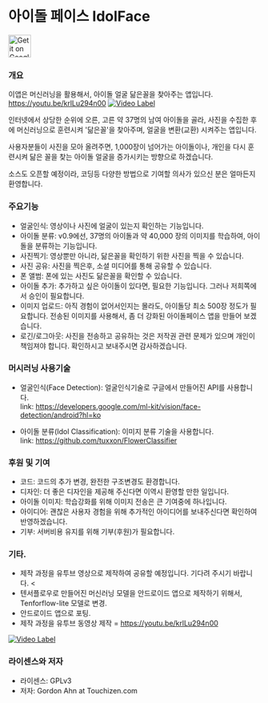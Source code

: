 # 아이돌 페이스 IdolFace

<a href='https://play.google.com/store/apps/details?id=com.touchizen.idolface'><img src='https://touchizen.com/assets/images/google-play.png' alt='Get it on Google Play' height=45/></a>
<!--a href='https://f-droid.org/packages/com.touchizen.idolface'><img src='https://touchizen.com/assets/images/f-droid.png' alt='Get it on F-Droid' height=45 ></a-->

### 개요

이앱은 머신러닝을 활용해서, 아이돌 얼굴 닮은꼴을 찾아주는 앱입니다.
https://youtu.be/krlLu294n00
[![Video Label](https://touchizen.com/assets/images/idolface_yt.jpg)](https://youtu.be/krlLu294n00?t=0s)

인터넷에서 상당한 순위에 오른, 고른 약 37명의 남여 아이돌을 골라, 사진을 수집한 후에
머신러닝으로 훈련시켜 '닮은꼴'을 찾아주며, 얼굴을 변환(교환) 시켜주는 앱입니다.
   
사용자분들이 사진을 모아 올려주면, 1,000장이 넘어가는 아이돌이나, 개인을 다시 훈련시켜
닮은 꼴을 찾는 아이돌 얼굴을 증가시키는 방향으로 하겠습니다.
   
소스도 오픈할 예정이라, 코딩등 다양한 방법으로 기여할 의사가 있으신 분은 얼마든지 환영합니다.

### 주요기능

* 얼굴인식: 영상이나 사진에 얼굴이 있는지 확인하는 기능입니다.
* 아이돌 분류: v0.9에선, 37명의 아이돌과 약 40,000 장의 이미지를 학습하여, 아이돌을 분류하는 기능입니다.
* 사진찍기: 영상뿐만 아니라, 닮은꼴을 확인하기 위한 사진을 찍을 수 있습니다.
* 사진 공유: 사진을 찍은후, 소셜 미디어를 통해 공유할 수 있습니다.
* 폰 앨범: 폰에 있는 사진도 닮은꼴을 확인할 수 있습니다.
* 아이돌 추가: 추가하고 싶은 아이돌이 있다면, 필요한 기능입니다. 그러나 저희쪽에서 승인이 필요합니다.
* 이미지 업로드: 아직 경험이 없어서인지는 몰라도, 아이돌당 최소 500장 정도가 필요합니다. 
  전송된 이미지를 사용해서, 좀 더 강화된 아이돌페이스 앱을 만들어 보겠습니다.
* 로긴/로그아웃: 사진을 전송하고 공유하는 것은 저작권 관련 문제가 있으며 개인이 책임져야 합니다. 
  확인하시고 보내주시면 감사하겠습니다.

### 머시러닝 사용기술

* 얼굴인식(Face Detection): 얼굴인식기술로 구글에서 만들어진 API를 사용합니다. <br/>
    link: https://developers.google.com/ml-kit/vision/face-detection/android?hl=ko
    
* 아이돌 분류(Idol Classification): 이미지 분류 기술을 사용합니다. <br/>
    link: https://github.com/tuxxon/FlowerClassifier

### 후원 및 기여

* 코드: 코드의 추가 변경, 완전한 구조변경도 환경합니다.
* 디자인: 더 좋은 디자인을 제공해 주신다면 이역시 환영할 만한 일입니다.
* 아이돌 이미지: 학습강화를 위해 이미지 전송은 큰 기여중에 하나입니다.
* 아이디어: 괜찮은 사용자 경험을 위해 추가적인 아이디어를 보내주신다면 확인하여 반영하겠습니다.
* 기부: 서버비용 유지를 위해 기부(후원)가 필요합니다.

### 기타.

*  제작 과정을 유투브 영상으로 제작하여 공유할 예정입니다. 기다려 주시기 바랍니다.
<
* 텐서플로우로 만들어진 머신러닝 모델을 안드로이드 앱으로 제작하기 위해서, Tenforflow-lite 모델로 변경.
* 안드로이드 앱으로 포팅.
* 제작 과정을 유투브 동영상 제작 = https://youtu.be/krlLu294n00

[![Video Label](https://touchizen.com/assets/images/idolface_yt.jpg)](https://youtu.be/krlLu294n00?t=0s)

### 라이센스와 저자

* 라이센스: GPLv3
* 저자: Gordon Ahn at Touchizen.com
